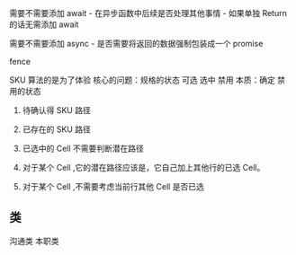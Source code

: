 需要不需要添加 await - 在异步函数中后续是否处理其他事情 - 如果单独 Return 的话无需添加 await

需要不需要添加 async - 是否需要将返回的数据强制包装成一个 promise

fence

SKU 算法的是为了体验
核心的问题：规格的状态 可选 选中 禁用
本质：确定 禁用的状态

1. 待确认得 SKU 路径
2. 已存在的 SKU 路径

3. 已选中的 Cell 不需要判断潜在路径
4. 对于某个 Cell ,它的潜在路径应该是，它自己加上其他行的已选 Cell。
5. 对于某个 Cell ,不需要考虑当前行其他 Cell 是否已选

## 类

沟通类
本职类

